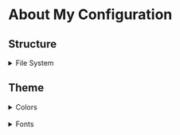 # About My Configuration

  ## Structure
  <details>
    <summary> File System </summary>

```
.
├─┬ hardware/
│ ├── filesystem/
│ ├── kernel/
│ ├── network/
│ ├── platform/
│ ├── processor/
│ └── ssd/
├─┬ modules/
│ ├── home/
│ ├── style/
│ └── system/
├── configuration.nix
└── flake.nix
```

  </details>

<h2>Theme</h2>

  <details>
    <summary> Colors </summary>

```
.
├┬ Colors
│├┬ Normal
││├─ #FF8080
││├─ #FFA280
││├─ #FFFF80
││├─ #80FF80
││├─ #80FFFF
││├─ #8080FF
││└─ #FF80FF
│└┬ Dim
│ ├─ #CC6666
│ ├─ #CC8266
│ ├─ #CCCC66
│ ├─ #66CC66
│ ├─ #66CCCC
│ ├─ #6666CC
│ └─ #CC66CC
└┬ Main
 ├┬ Dark
 │├─ #0D0D0D
 │├─ #191919
 │├─ #262626
 │├─ #333333
 │├─ #404040
 │├─ #4D4D4D
 │├─ #595959
 │├─ #666666
 │└─ #737370
 ├┬ Gray
 │└─ #808080
 └┬ Light
  ├─ #8C8C8C
  ├─ #999999
  ├─ #A6A6A6
  ├─ #B3B3B3
  ├─ #BFBFBF
  ├─ #CCCCCC
  ├─ #D9D9D9
  ├─ #E6E6E6
  └─ #F2F2f2
```    

  </details>

  <br>

  <details>
    <summary> Fonts </summary>

```
.
├┬ Sans-Serif
│└─ Aerial
├┬ Serif
│└─ Tymes
├┬ Mono
│└─ 0xproto Nerd Font
└┬ Emojis
 └─ Twimoji
```

  </details>